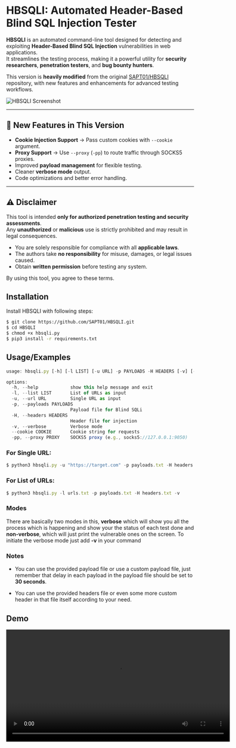 
# HBSQLI: Automated Header-Based Blind SQL Injection Tester

**HBSQLI** is an automated command-line tool designed for detecting and exploiting **Header-Based Blind SQL Injection** vulnerabilities in web applications.  
It streamlines the testing process, making it a powerful utility for **security researchers**, **penetration testers**, and **bug bounty hunters**.

This version is **heavily modified** from the original [SAPT01/HBSQLI](https://github.com/SAPT01/HBSQLI) repository, with new features and enhancements for advanced testing workflows.

![HBSQLI Screenshot](https://github.com/user-attachments/assets/70a158ac-60f7-4292-968b-d0316e041a99)

---

## 🔹 New Features in This Version
- **Cookie Injection Support** → Pass custom cookies with `--cookie` argument.
- **Proxy Support** → Use `--proxy` (`-pp`) to route traffic through SOCKS5 proxies.
- Improved **payload management** for flexible testing.
- Cleaner **verbose mode** output.
- Code optimizations and better error handling.

---

## ⚠ Disclaimer
This tool is intended **only for authorized penetration testing and security assessments**.  
Any **unauthorized** or **malicious** use is strictly prohibited and may result in legal consequences.

- You are solely responsible for compliance with all **applicable laws**.
- The authors take **no responsibility** for misuse, damages, or legal issues caused.
- Obtain **written permission** before testing any system.

By using this tool, you agree to these terms.

## Installation

Install HBSQLI with following steps:

```bash
$ git clone https://github.com/SAPT01/HBSQLI.git
$ cd HBSQLI
$ chmod +x hbsqli.py
$ pip3 install -r requirements.txt 
```
    
## Usage/Examples

```javascript
usage: hbsqli.py [-h] [-l LIST] [-u URL] -p PAYLOADS -H HEADERS [-v] [--cookie COOKIE] [-pp PROXY]

options:
  -h, --help            show this help message and exit
  -l, --list LIST       List of URLs as input
  -u, --url URL         Single URL as input
  -p, --payloads PAYLOADS
                        Payload file for Blind SQLi
  -H, --headers HEADERS
                        Header file for injection
  -v, --verbose         Verbose mode
  --cookie COOKIE       Cookie string for requests
  -pp, --proxy PROXY    SOCKS5 proxy (e.g., socks5://127.0.0.1:9050)

```
### For Single URL:
```javascript
$ python3 hbsqli.py -u "https://target.com" -p payloads.txt -H headers.txt -v -pp <proxy-if-u-need>
```
### For List of URLs:
```javascript
$ python3 hbsqli.py -l urls.txt -p payloads.txt -H headers.txt -v
```
### Modes
There are basically two modes in this, **verbose** which will show you all the process which is happening and show your the status of each test done and **non-verbose**, which will just print the vulnerable ones on the screen.
To initiate the verbose mode just add **-v** in your command

### Notes
* You can use the provided payload file or use a custom payload file, just remember that delay in each payload in the payload file should be set to **30 seconds**.

* You can use the provided headers file or even some more custom header in that file itself according to your need.
## Demo

<video src="https://github.com/user-attachments/assets/9bc38aaa-c0d5-43ef-a405-78f0574f3c21" controls width="600"></video>
